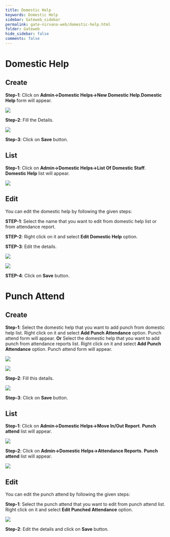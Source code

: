 ```yaml
---
title: Domestic Help
keywords: Domestic Help
sidebar: Gateweb_sidebar
permalink: gate-nirvana-web/domestic-help.html
folder: Gateweb
hide_sidebar: false
comments: false
---
```


# Domestic Help

## Create

**Step-1**: Click on **Admin->Domestic Helps->New Domestic Help**.**Domestic Help** form will appear.

![](/images/ADomesticHelpCreateSelectMenuweb.png)

**Step-2**:  Fill the Details.

![](/images/ADomesticHelpCreateSelectFormweb.png)

**Step-3**: Click on **Save** button.


## List


**Step-1**: Click on **Admin->Domestic Helps->List Of Domestic Staff**. **Domestic Help** list will appear.

![](/images/ADomesticListweb.png)




## Edit

You can edit the domestic help by following the given steps:

**STEP-1**: Select the name that you want to edit from domestic help list or from attendance report.

**STEP-2**: Right click on it and select **Edit Domestic Help** option.   
	   
**STEP-3**: Edit the details.

![](/images/ADomesticHelpEditweb.png)

![](/images/ADomesticHelpEdit.png)


**STEP-4**: Click on **Save** button.



# Punch Attend

## Create

**Step-1**: Select the domestic help that you want to add punch from domestic help list. Right click on it and select **Add Punch Attendance** option. Punch attend form will appear.
                                                  **Or**
Select the domestic help that you want to add punch from attendance reports list. Right click on it and select **Add Punch Attendance** option. Punch attend form will appear.           

![](/images/AddPunchAttendanceMenuweb.png)

![](/images/APunchCreateSelectMenu1web.png)

**Step-2**: Fill this details.

![](/images/AddPunchAttendanceweb.png)

**Step-3**: Click on **Save** button.

## List

**Step-1**: Click on **Admin->Domestic Helps->Move In/Out Report**. **Punch attend** list will appear.

![](/images/APunchList.png)

**Step-2**: Click on **Admin->Domestic Helps->Attendance Reports**. **Punch attend** list will appear.

![](/images/APunchList1.png)

## Edit

You can edit the punch attend by following the given steps:

**Step-1**: Select the punch attend that you want to edit from punch attend list. Right click on it and select **Edit Punched Attendance** option.

![](/images/APunchEdit.png)

**Step-2**: Edit the details and click on **Save** button.




